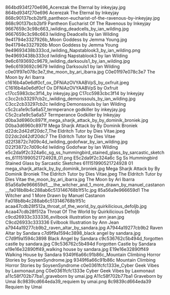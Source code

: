 864bd934f270e696_Acerezak the Eternal by inkeyjay.jpg 864bd934f270e696 Acerezak The Eternal by Inkeyjay
868c90137bcb2bf9_pantheon-eucharist-of-the-ravenous-by-inkeyjay.jpg 868c90137bcb2bf9 Pantheon Eucharist Of The Ravenous by Inkeyjay
9667659c3c98c663_iwilding_deadcells_by_ian_wilding.jpg 9667659c3c98c663 Iwilding Deadcells by Ian Wilding
9e41794e3327926b_Moon Goddess by Jemma Young.jpg 9e41794e3327926b Moon Goddess by Jemma Young
9e49693438b333cd_iwilding_Napstablook3_by_ian_wilding.png 9e49693438b333cd Iwilding Napstablook3 by Ian Wilding
9e6c6193692c9679_iwilding_darksouls1_by_ian_wilding.jpg 9e6c6193692c9679 Iwilding Darksouls1 by Ian Wilding
c0e01f97e078c3e7_the_moon_by_ari_ibarra.jpg C0e01f97e078c3e7 The Moon by Ari Ibarra
c1616b4a0e6df0cf_ox_DFNiAzOVYAABVpS_by_oxfruit.jpeg C1616b4a0e6df0cf Ox DFNiAzOVYAABVpS by Oxfruit
c17cc5983cbc3f14_by inkeyjay.jpg C17cc5983cbc3f14 by Inkeyjay
c3cc2cb33297cb2c_iwilding_demonssouls_by_ian_wilding.jpg C3cc2cb33297cb2c Iwilding Demonssouls by Ian Wilding
c5c2ca1e9c5a6a57_termperance godkiller by inkeyjay.jpg C5c2ca1e9c5a6a57 Termperance Godkiller by Inkeyjay
d0ba3d6960c8971f_mega_sharjk_attack_by_by_dominik_broniek.jpg D0ba3d6960c8971f Mega Sharjk Attack by By Dominik Broniek
d22dc2d42df20dc7_The Eldritch Tutor by Dies Vitae.jpeg D22dc2d42df20dc7 The Eldritch Tutor by Dies Vitae
d22f3872c7d09c4d_iwilding_godofwar_by_ian_wilding.jpg D22f3872c7d09c4d Iwilding Godofwar by Ian Wilding
e5c2da9f2c324a6c_sg_ss_hummingbird_stained_glass_by_sarcastic_sketches_611151990521724928_01.png E5c2da9f2c324a6c Sg Ss Hummingbird Stained Glass by Sarcastic Sketches 611151990521724928 01
mega_sharjk_attack_by_by_dominik_broniek.jpg Mega Sharjk Attack by By Dominik Broniek
The Eldritch Tutor by Dies Vitae.jpeg The Eldritch Tutor by Dies Vitae
the_moon_by_ari_ibarra.jpg The Moon by Ari Ibarra
85a56a9e966659d1___the_witcher_and_1_more_drawn_by_manuel_castanon__fa018b8b4c288ab6c513146768b1f51c.jpg 85a56a9e966659d1   The Witcher and 1 More Drawn by Manuel Castanon  Fa018b8b4c288ab6c513146768b1f51c
acaa47cdb28f512a_throat_of_the_world_by_quirkilicious_defoljb.jpg Acaa47cdb28f512a Throat Of The World by Quirkilicious Defoljb
c9cd26933c333336_evilbook illustration by ann jean.jpg C9cd26933c333336 Evilbook Illustration by Ann Jean
a7944a19277cb9b2_raven_altar_by_sandara.jpg A7944a19277cb9b2 Raven Altar by Sandara
c7d9f9a1594c3898_black angel by sandara.jpg C7d9f9a1594c3898 Black Angel by Sandara
c9c536762c5b494d_forgotten castle by sandara.jpg C9c536762c5b494d Forgotten Castle by Sandara
e19e16e32890ff49_walking house by sandara.jpg E19e16e32890ff49 Walking House by Sandara
9349f6a66c91b86c_Mountain Climbing Horror Stories by SoysenSyndrome.jpg 9349f6a66c91b86c Mountain Climbing Horror Stories by SoysenSyndrome
c0e0361fcfc1333e_Cyber Geek Vibes by Laxmonaut.png C0e0361fcfc1333e Cyber Geek Vibes by Laxmonaut
a11c58f702b77ba1_graveborn by umai.jpg A11c58f702b77ba1 Graveborn by Umai
8c9839cd664eda39_requiem by umai.png 8c9839cd664eda39 Requiem by Umai
